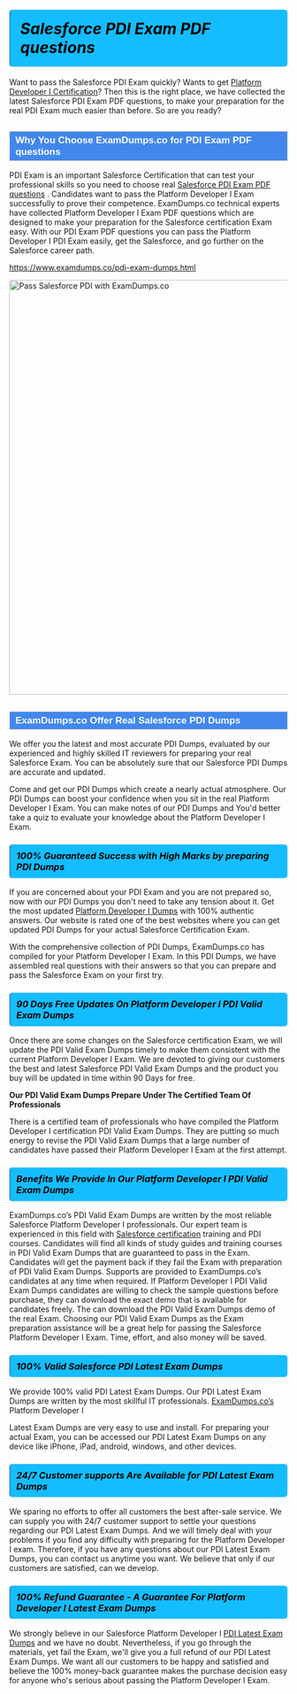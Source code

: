 <h1>                <strong><span style="display: block; color: #000000; background: #14BDFF; border: 0.5px solid #AED6F1; border-left: 3px solid #3498DB; padding: .6em; border-radius: 6px;">                     <em>Salesforce PDI <span class="exam_variation">Exam PDF questions</span> </em>                </span></strong>            </h1>                        <p>Want to pass the Salesforce PDI Exam quickly? Wants to get <a href="https://www.examdumps.co/platform-developer-i-exam-dumps.html">Platform Developer I Certification</a>?  Then this is the right place, we have collected the             latest Salesforce PDI <span class="exam_variation">Exam PDF questions</span>, to make your preparation for the real PDI Exam much easier than before. So are you ready?</p>                        <h2 style="background: #4287ec; border: 1px solid #cccccc; padding: 5px 10px;">                <span style="color: #ffffff;">                    <span style="font-size: 11pt;">                        <span style="line-height: normal;">                            <span style="font-family: Calibri,sans-serif;">                                <strong>                                    <span style="font-size: 13.0pt;">Why You Choose ExamDumps.co for PDI <span class="exam_variation">Exam PDF questions</span></span>                                </strong>                            </span>                        </span>                    </span>                </span>            </h2>                        <p>PDI Exam is an important Salesforce Certification that can test your professional skills so you need to choose real <a href="https://www.examdumps.co/pdi-exam-dumps.html">Salesforce PDI <span class="exam_variation">Exam PDF questions</span></a> .             Candidates want to pass the Platform Developer I Exam successfully to prove their competence. ExamDumps.co technical experts             have collected Platform Developer I <span class="exam_variation">Exam PDF questions</span> which are designed to make your preparation for the Salesforce certification Exam easy. With our             PDI <span class="exam_variation">Exam PDF questions</span> you can pass the Platform Developer I PDI Exam easily, get the Salesforce, and go further on the Salesforce career path.</p>                        <p><a href="https://www.examdumps.co/pdi-exam-dumps.html">https://www.examdumps.co/pdi-exam-dumps.html</a></p>                        <p><a href="https://www.examdumps.co/"><img src="https://www.examdumps.co//images/banners/big-sale-20-percent-discount-offer-examdumps.jpg" class="postImage" alt="Pass Salesforce PDI with ExamDumps.co" width="750"></a></p>                            <h2 style="background: #4287ec; border: 1px solid #cccccc; padding: 5px 10px;">                <span style="color: #ffffff;">                    <span style="font-size: 11pt;">                        <span style="line-height: normal;">                            <span style="font-family: Calibri,sans-serif;">                                <strong>                                    <span style="font-size: 13.0pt;">ExamDumps.co Offer Real Salesforce PDI <span class="exam_variation2">Dumps</span></span>                                </strong>                            </span>                        </span>                    </span>                </span>            </h2>                        <p>We offer you the latest and most accurate PDI <span class="exam_variation2">Dumps</span>, evaluated by our experienced and highly skilled IT reviewers for preparing your             real Salesforce Exam. You can be absolutely sure that our Salesforce PDI <span class="exam_variation2">Dumps</span> are accurate and updated.</p>                        <p>Come and get our PDI <span class="exam_variation2">Dumps</span> which create a nearly actual atmosphere. Our PDI <span class="exam_variation2">Dumps</span> can boost your confidence when you sit             in the real Platform Developer I Exam. You can make notes of our PDI <span class="exam_variation2">Dumps</span> and You'd better take a quiz to evaluate             your knowledge about the Platform Developer I Exam.</p>                        <h3>                <strong>                    <span style="display: block; color: #000000; background: #14BDFF; border: 0.5px solid #AED6F1; border-left: 3px solid #3498DB; padding: .6em; border-radius: 6px;">                        <em>100% Guaranteed Success with High Marks by preparing PDI <span class="exam_variation2">Dumps</span></em>                    </span>                </strong>            </h3>                        <p>If you are concerned about your PDI Exam and you are not prepared so, now with our PDI <span class="exam_variation2">Dumps</span> you don't need to take any tension about it.            Get the most updated <a href="https://www.examdumps.co/pdi-exam-dumps.html">Platform Developer I <span class="exam_variation2">Dumps</span></a> with 100% authentic answers. Our website is rated one of the best websites where you can             get updated PDI <span class="exam_variation2">Dumps</span> for your actual Salesforce Certification Exam.</p>                        <p>With the comprehensive collection of PDI <span class="exam_variation2">Dumps</span>, ExamDumps.co has compiled for your Platform Developer I Exam. In this PDI <span class="exam_variation2">Dumps</span>,             we have assembled real questions with their answers so that you can prepare and pass the Salesforce Exam on your first try.</p>                        <h3>                <strong>                    <span style="display: block; color: #000000; background: #14BDFF; border: 0.5px solid #AED6F1; border-left: 3px solid #3498DB; padding: .6em; border-radius: 6px;">                        <em>90 Days Free Updates On Platform Developer I PDI <span class="exam_variation3">Valid Exam Dumps</span></em>                    </span>                </strong>            </h3>                        <p>Once there are some changes on the Salesforce certification Exam, we will update the PDI <span class="exam_variation3">Valid Exam Dumps</span> timely to make them consistent with the current             Platform Developer I Exam. We are devoted to giving our customers the best and latest Salesforce PDI <span class="exam_variation3">Valid Exam Dumps</span> and the product you buy             will be updated in time within 90 Days for free.</p>                        <p><strong>Our PDI <span class="exam_variation3">Valid Exam Dumps</span> Prepare Under The Certified Team Of Professionals</strong></p>                        <p>There is a certified team of professionals who have compiled the Platform Developer I certification             PDI <span class="exam_variation3">Valid Exam Dumps</span>. They are putting so much energy to revise the PDI <span class="exam_variation3">Valid Exam Dumps</span> that a large number of candidates have passed             their Platform Developer I Exam  at the first attempt.</p>                        <h3>                <strong>                    <span style="display: block; color: #000000; background: #14BDFF; border: 0.5px solid #AED6F1; border-left: 3px solid #3498DB; padding: .6em; border-radius: 6px;">                        <em>Benefits We Provide In Our Platform Developer I PDI <span class="exam_variation3">Valid Exam Dumps</span></em>                    </span>                </strong>            </h3>                        <p>ExamDumps.co’s PDI <span class="exam_variation3">Valid Exam Dumps</span> are written by the most reliable Salesforce Platform Developer I professionals. Our expert team is experienced in             this field with <a href="https://www.examdumps.co/salesforce-exam-dumps.html">Salesforce certification</a> training and PDI courses. Candidates will find all kinds of study guides and training courses in             PDI <span class="exam_variation3">Valid Exam Dumps</span> that are guaranteed to pass in the Exam. Candidates will get the payment back if they fail the Exam with preparation of             PDI <span class="exam_variation3">Valid Exam Dumps</span>. Supports are provided to ExamDumps.co’s candidates at any time when required. If Platform Developer I             PDI <span class="exam_variation3">Valid Exam Dumps</span> candidates are willing to check the sample questions before purchase, they can download the exact demo that is available             for candidates freely. The can download the PDI <span class="exam_variation3">Valid Exam Dumps</span> demo of the real Exam. Choosing our PDI <span class="exam_variation3">Valid Exam Dumps</span> as the Exam preparation             assistance will be a great help for passing the Salesforce Platform Developer I Exam. Time, effort, and also money will be saved.</p>                        <h3>                <strong>                    <span style="display: block; color: #000000; background: #14BDFF; border: 0.5px solid #AED6F1; border-left: 3px solid #3498DB; padding: .6em; border-radius: 6px;">                        <em>100% Valid Salesforce PDI <span class="exam_variation4">Latest Exam Dumps</span></em>                    </span>                </strong>            </h3>                        <p>We provide 100% valid PDI <span class="exam_variation4">Latest Exam Dumps</span>. Our PDI <span class="exam_variation4">Latest Exam Dumps</span> are written by the most skillful IT professionals. <a href="https://www.examdumps.co/">ExamDumps.co’s</a> Platform Developer I</p>            <p> <span class="exam_variation4">Latest Exam Dumps</span> are very easy to use and install. For preparing your actual Exam, you can be accessed our PDI <span class="exam_variation4">Latest Exam Dumps</span> on any device like iPhone, iPad, android, windows, and other devices.</p>                        <h3>                <strong>                    <span style="display: block; color: #000000; background: #14BDFF; border: 0.5px solid #AED6F1; border-left: 3px solid #3498DB; padding: .6em; border-radius: 6px;">                        <em>24/7 Customer supports Are Available for PDI <span class="exam_variation4">Latest Exam Dumps</span></em>                    </span>                </strong>            </h3>                        <p>We sparing no efforts to offer all customers the best after-sale service. We can supply you with 24/7 customer support to settle your             questions regarding our PDI <span class="exam_variation4">Latest Exam Dumps</span>. And we will timely deal with your problems if you find any difficulty with preparing for the             Platform Developer I exam. Therefore, if you have any questions about our PDI <span class="exam_variation4">Latest Exam Dumps</span>, you can contact us             anytime you want. We believe that only if our customers are satisfied, can we develop.</p>                        <h3>                <strong>                    <span style="display: block; color: #000000; background: #14BDFF; border: 0.5px solid #AED6F1; border-left: 3px solid #3498DB; padding: .6em; border-radius: 6px;">                        <em>100% Refund Guarantee - A Guarantee For Platform Developer I <span class="exam_variation4">Latest Exam Dumps</span></em>                    </span>                </strong>            </h3>                        <p>We strongly believe in our Salesforce Platform Developer I <a href="https://www.examdumps.co/pdi-exam-dumps.html">PDI <span class="exam_variation4">Latest Exam Dumps</span></a> and we have no doubt. Nevertheless, if you go through             the materials, yet fail the Exam, we'll give you a full refund of our PDI <span class="exam_variation4">Latest Exam Dumps</span>. We want all our customers to be happy and satisfied and             believe the 100% money-back guarantee makes the purchase decision easy for anyone who's serious about passing the Platform Developer I Exam.</p>                    

